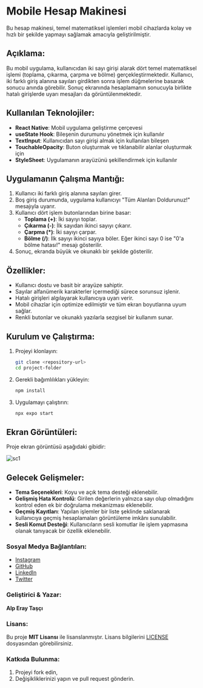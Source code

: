 # Mobile Hesap Makinesi

Bu hesap makinesi, temel matematiksel işlemleri mobil cihazlarda kolay ve hızlı bir şekilde yapmayı sağlamak amacıyla geliştirilmiştir.

## Açıklama:

Bu mobil uygulama, kullanıcıdan iki sayı girişi alarak dört temel matematiksel işlemi (toplama, çıkarma, çarpma ve bölme) gerçekleştirmektedir. Kullanıcı, iki farklı giriş alanına sayıları girdikten sonra işlem düğmelerine basarak sonucu anında görebilir. Sonuç ekranında hesaplamanın sonucuyla birlikte hatalı girişlerde uyarı mesajları da görüntülenmektedir.

## Kullanılan Teknolojiler:
- **React Native**: Mobil uygulama geliştirme çerçevesi
- **useState Hook**: Bileşenin durumunu yönetmek için kullanılır
- **TextInput**: Kullanıcıdan sayı girişi almak için kullanılan bileşen
- **TouchableOpacity**: Buton oluşturmak ve tıklanabilir alanlar oluşturmak için
- **StyleSheet**: Uygulamanın arayüzünü şekillendirmek için kullanılır

## Uygulamanın Çalışma Mantığı:
1. Kullanıcı iki farklı giriş alanına sayıları girer.
2. Boş giriş durumunda, uygulama kullanıcıyı "Tüm Alanları Doldurunuz!" mesajıyla uyarır.
3. Kullanıcı dört işlem butonlarından birine basar:
   - **Toplama (+)**: İki sayıyı toplar.
   - **Çıkarma (-)**: İlk sayıdan ikinci sayıyı çıkarır.
   - **Çarpma (*)**: İki sayıyı çarpar.
   - **Bölme (/)**: İlk sayıyı ikinci sayıya böler. Eğer ikinci sayı 0 ise "0'a bölme hatası!" mesajı gösterilir.
4. Sonuç, ekranda büyük ve okunaklı bir şekilde gösterilir.

## Özellikler:
- Kullanıcı dostu ve basit bir arayüze sahiptir.
- Sayılar alfanümerik karakterler içermediği sürece sorunsuz işlenir.
- Hatalı girişleri algılayarak kullanıcıya uyarı verir.
- Mobil cihazlar için optimize edilmiştir ve tüm ekran boyutlarına uyum sağlar.
- Renkli butonlar ve okunaklı yazılarla sezgisel bir kullanım sunar.


## Kurulum ve Çalıştırma:
1. Projeyi klonlayın:

   ```sh
   git clone <repository-url>
   cd project-folder
   ```
2. Gerekli bağımlılıkları yükleyin:

   ```sh
   npm install
   ```
3. Uygulamayı çalıştırın:

   ```sh
   npx expo start
   ```

## Ekran Görüntüleri:

Proje ekran görüntüsü aşağıdaki gibidir:

![sc1](https://github.com/user-attachments/assets/a5309936-e2bc-42fe-8138-b6420afc9776)


## Gelecek Gelişmeler:
- **Tema Seçenekleri**: Koyu ve açık tema desteği eklenebilir.
- **Gelişmiş Hata Kontrolü**: Girilen değerlerin yalnızca sayı olup olmadığını kontrol eden ek bir doğrulama mekanizması eklenebilir.
- **Geçmiş Kayıtları**: Yapılan işlemler bir liste şeklinde saklanarak kullanıcıya geçmiş hesaplamaları görüntüleme imkânı sunulabilir.
- **Sesli Komut Desteği**: Kullanıcıların sesli komutlar ile işlem yapmasına olanak tanıyacak bir özellik eklenebilir.

### Sosyal Medya Bağlantıları:

- [Instagram](https://instagram.com/alperaytasci)
- [GitHub](https://github.com/alpperay)
- [LinkedIn](https://linkedin.com/alperaytasci)
- [Twitter](https://x.com/alperaytasci)

### Geliştirici & Yazar:

**Alp Eray Taşçı**

### Lisans:

Bu proje **MIT Lisansı** ile lisanslanmıştır. Lisans bilgilerini [LICENSE](LICENSE) dosyasından görebilirsiniz.

### Katkıda Bulunma:

1. Projeyi fork edin,
2. Değişikliklerinizi yapın ve pull request gönderin.
